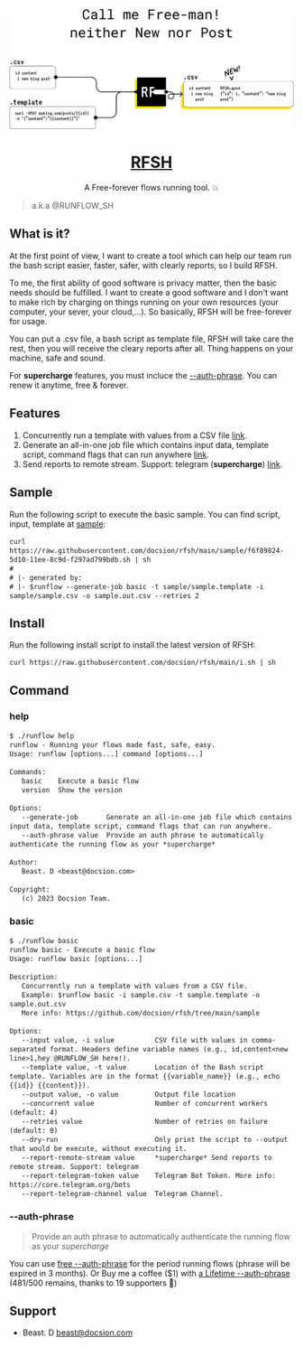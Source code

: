 <a href="https://github.com/docsion/rfsh">
  <img alt="RFSH – a Free-forever flows running tool." src="https://github.com/docsion/rfsh/blob/main/static/rfsh_banner_v2.png?raw=true">
  <h1 align="center">RFSH</h1>
</a>

<p align="center">
  A Free-forever flows running tool. 💥
</p>

> a.k.a @RUNFLOW_SH

## What is it?
At the first point of view, I want to create a tool which can help our team run the bash script easier, faster, safer, with clearly reports, so I build RFSH.

To me, the first ability of good software is privacy matter, then the basic needs should be fulfilled. I want to create a good software and I don't want to make rich by charging on things running on your own resources (your computer, your sever, your cloud,...). So basically, RFSH will be free-forever for usage.

You can put a .csv file, a bash script as template file, RFSH will take care the rest, then you will receive the cleary reports after all. Thing happens on your machine, safe and sound.

For **supercharge** features, you must incluce the [--auth-phrase](#--auth-phrase). You can renew it anytime, free & forever.

## Features
1. Concurrently run a template with values from a CSV file [link](#basic).
2. Generate an all-in-one job file which contains input data, template script, command flags that can run anywhere [link](#help).
3. Send reports to remote stream. Support: telegram (**supercharge**) [link](#basic).

## Sample
Run the following script to execute the basic sample. You can find script, input, template at [sample](https://github.com/docsion/rfsh/tree/main/sample):
 ```
curl https://raw.githubusercontent.com/docsion/rfsh/main/sample/f6f89824-5d10-11ee-8c9d-f297ad799bdb.sh | sh
#
# |- generated by:
# |- $runflow --generate-job basic -t sample/sample.template -i sample/sample.csv -o sample.out.csv --retries 2
```

## Install
Run the following install script to install the latest version of RFSH:
```
curl https://raw.githubusercontent.com/docsion/rfsh/main/i.sh | sh
```

## Command

### help
```
$ ./runflow help
runflow - Running your flows made fast, safe, easy.
Usage: runflow [options...] command [options...]

Commands:
   basic    Execute a basic flow
   version  Show the version

Options:
   --generate-job       Generate an all-in-one job file which contains input data, template script, command flags that can run anywhere.
   --auth-phrase value  Provide an auth phrase to automatically authenticate the running flow as your *supercharge*

Author:
   Beast. D <beast@docsion.com>

Copyright:
   (c) 2023 Docsion Team.
```

### basic
```
$ ./runflow basic
runflow basic - Execute a basic flow
Usage: runflow basic [options...]

Description:
   Concurrently run a template with values from a CSV file.
   Example: $runflow basic -i sample.csv -t sample.template -o sample.out.csv
   More info: https://github.com/docsion/rfsh/tree/main/sample

Options:
   --input value, -i value          CSV file with values in comma-separated format. Headers define variable names (e.g., id,content<new line>1,hey @RUNFLOW_SH here!).
   --template value, -t value       Location of the Bash script template. Variables are in the format {{variable_name}} (e.g., echo {{id}} {{content}}).
   --output value, -o value         Output file location
   --concurrent value               Number of concurrent workers (default: 4)
   --retries value                  Number of retries on failure (default: 0)
   --dry-run                        Only print the script to --output that would be execute, without executing it.
   --report-remote-stream value     *supercharge* Send reports to remote stream. Support: telegram
   --report-telegram-token value    Telegram Bot Token. More info: https://core.telegram.org/bots
   --report-telegram-channel value  Telegram Channel.
```

### --auth-phrase
> Provide an auth phrase to automatically authenticate the running flow as your *supercharge*

You can use [free --auth-phrase](auth_phrase.txt) for the period running flows (phrase will be expired in 3 months). Or Buy me a coffee ($1) with [ a Lifetime --auth-phrase](https://docsion.com/product/rfsh) (481/500 remains, thanks to 19 supporters 🙏)

## Support
- Beast. D <beast@docsion.com>
